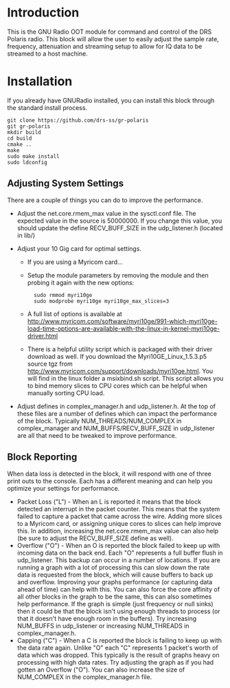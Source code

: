 # Introduction

This is the GNU Radio OOT module for command and control of the DRS Polaris radio.  This block will allow the user to easily adjust the sample rate, frequency, attenuation and streaming setup to allow for IQ data to be streamed to a host machine.

# Installation

If you already have GNURadio installed, you can install this block through the standard install process.

	git clone https://github.com/drs-ss/gr-polaris
	git gr-polaris
	mkdir build
	cd build
	cmake ..
	make
	sudo make install
	sudo ldconfig

## Adjusting System Settings

There are a couple of things you can do to improve the performance.

* Adjust the net.core.rmem_max value in the sysctl.conf file.  The expected value in the source is 50000000.  If you change this value, you should update the define RECV_BUFF_SIZE in the udp_listener.h (located in lib/)

* Adjust your 10 Gig card for optimal settings.
	- If you are using a Myricom card...
	- Setup the module parameters by removing the module and then probing it again with the new options:
	
	        sudo rmmod myri10ge
	        sudo modprobe myri10ge myri10ge_max_slices=3

	- A full list of options is available at http://www.myricom.com/software/myri10ge/991-which-myri10ge-load-time-options-are-available-with-the-linux-in-kernel-myri10ge-driver.html
	- There is a helpful utility script which is packaged with their driver download as well.  If you download the Myri10GE_Linux_1.5.3.p5 source tgz from http://www.myricom.com/support/downloads/myri10ge.html.  You will find in the linux folder a msixbind.sh script.  This script allows you to bind memory slices to CPU cores which can be helpful when manually sorting CPU load.

* Adjust defines in complex_manager.h and udp_listener.h.  At the top of these files are a number of defines which can impact the performance of the block.  Typically NUM_THREADS/NUM_COMPLEX in complex_manager and NUM_BUFFS/RECV_BUFF_SIZE in udp_listener are all that need to be tweaked to improve performance.

## Block Reporting

When data loss is detected in the block, it will respond with one of three print outs to the console.  Each has a different meaning and can help you optimize your settings for performance.
* Packet Loss ("L") - When an L is reported it means that the block detected an interrupt in the packet counter.  This means that the system failed to capture a packet that came across the wire.  Adding more slices to a Myricom card, or assigning unique cores to slices can help improve this.  In addition, increasing the net.core.rmem_max value can also help (be sure to adjust the RECV_BUFF_SIZE define as well).
* Overflow ("O") - When an O is reported the block failed to keep up with incoming data on the back end.  Each "O" represents a full buffer flush in udp_listener.  This backup can occur in a number of locations.  If you are running a graph with a lot of processing this can slow down the rate data is requested from the block, which will cause buffers to back up and overflow.  Improving your graphs performance (or capturing data ahead of time) can help with this.  You can also force the core affinity of all other blocks in the graph to be the same, this can also sometimes help performance.  If the graph is simple (just frequency or null sinks) then it could be that the block isn't using enough threads to process (or that it doesn't have enough room in the buffers).  Try increasing NUM_BUFFS in udp_listener or increasing NUM_THREADS in complex_manager.h.
* Capping ("C") - When a C is reported the block is failing to keep up with the data rate again.  Unlike "O" each "C" represents 1 packet's worth of data which was dropped.  This typically is the result of graphs heavy on processing with high data rates.  Try adjusting the graph as if you had gotten an Overflow ("O").  You can also increase the size of NUM_COMPLEX in the complex_manager.h file.
